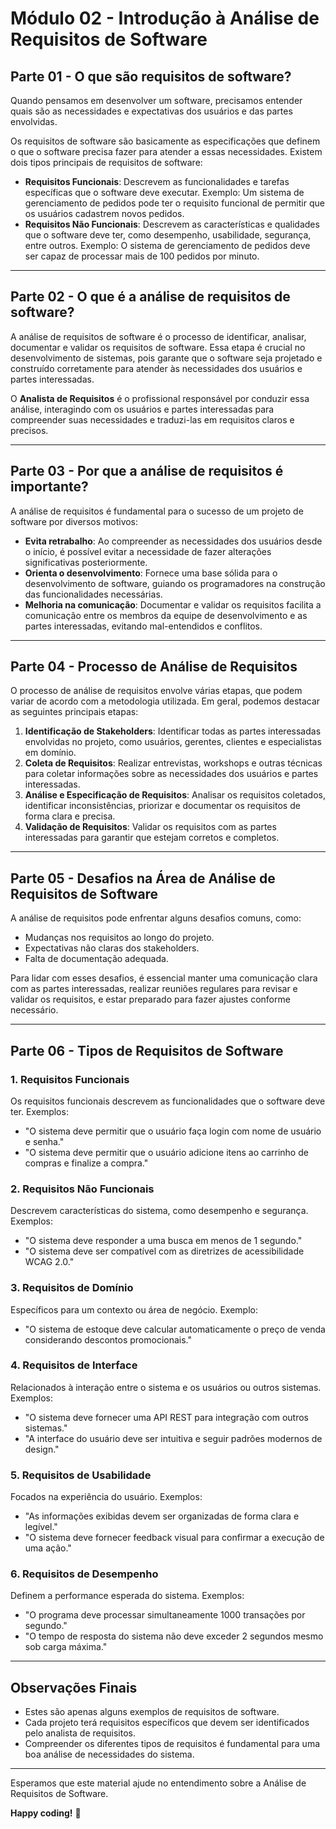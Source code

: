 # Módulo 02 - Introdução à Análise de Requisitos de Software

## Parte 01 - O que são requisitos de software?

Quando pensamos em desenvolver um software, precisamos entender quais são as necessidades e expectativas dos usuários e das partes envolvidas.

Os requisitos de software são basicamente as especificações que definem o que o software precisa fazer para atender a essas necessidades. Existem dois tipos principais de requisitos de software:

- **Requisitos Funcionais**: Descrevem as funcionalidades e tarefas específicas que o software deve executar. Exemplo: Um sistema de gerenciamento de pedidos pode ter o requisito funcional de permitir que os usuários cadastrem novos pedidos.
- **Requisitos Não Funcionais**: Descrevem as características e qualidades que o software deve ter, como desempenho, usabilidade, segurança, entre outros. Exemplo: O sistema de gerenciamento de pedidos deve ser capaz de processar mais de 100 pedidos por minuto.

---

## Parte 02 - O que é a análise de requisitos de software?

A análise de requisitos de software é o processo de identificar, analisar, documentar e validar os requisitos de software. Essa etapa é crucial no desenvolvimento de sistemas, pois garante que o software seja projetado e construído corretamente para atender às necessidades dos usuários e partes interessadas.

O **Analista de Requisitos** é o profissional responsável por conduzir essa análise, interagindo com os usuários e partes interessadas para compreender suas necessidades e traduzi-las em requisitos claros e precisos.

---

## Parte 03 - Por que a análise de requisitos é importante?

A análise de requisitos é fundamental para o sucesso de um projeto de software por diversos motivos:

- **Evita retrabalho**: Ao compreender as necessidades dos usuários desde o início, é possível evitar a necessidade de fazer alterações significativas posteriormente.
- **Orienta o desenvolvimento**: Fornece uma base sólida para o desenvolvimento de software, guiando os programadores na construção das funcionalidades necessárias.
- **Melhoria na comunicação**: Documentar e validar os requisitos facilita a comunicação entre os membros da equipe de desenvolvimento e as partes interessadas, evitando mal-entendidos e conflitos.

---

## Parte 04 - Processo de Análise de Requisitos

O processo de análise de requisitos envolve várias etapas, que podem variar de acordo com a metodologia utilizada. Em geral, podemos destacar as seguintes principais etapas:

1. **Identificação de Stakeholders**: Identificar todas as partes interessadas envolvidas no projeto, como usuários, gerentes, clientes e especialistas em domínio.
2. **Coleta de Requisitos**: Realizar entrevistas, workshops e outras técnicas para coletar informações sobre as necessidades dos usuários e partes interessadas.
3. **Análise e Especificação de Requisitos**: Analisar os requisitos coletados, identificar inconsistências, priorizar e documentar os requisitos de forma clara e precisa.
4. **Validação de Requisitos**: Validar os requisitos com as partes interessadas para garantir que estejam corretos e completos.

---

## Parte 05 - Desafios na Área de Análise de Requisitos de Software

A análise de requisitos pode enfrentar alguns desafios comuns, como:

- Mudanças nos requisitos ao longo do projeto.
- Expectativas não claras dos stakeholders.
- Falta de documentação adequada.

Para lidar com esses desafios, é essencial manter uma comunicação clara com as partes interessadas, realizar reuniões regulares para revisar e validar os requisitos, e estar preparado para fazer ajustes conforme necessário.

---

## Parte 06 - Tipos de Requisitos de Software

### 1. Requisitos Funcionais
Os requisitos funcionais descrevem as funcionalidades que o software deve ter. Exemplos:
- "O sistema deve permitir que o usuário faça login com nome de usuário e senha."
- "O sistema deve permitir que o usuário adicione itens ao carrinho de compras e finalize a compra."

### 2. Requisitos Não Funcionais
Descrevem características do sistema, como desempenho e segurança. Exemplos:
- "O sistema deve responder a uma busca em menos de 1 segundo."
- "O sistema deve ser compatível com as diretrizes de acessibilidade WCAG 2.0."

### 3. Requisitos de Domínio
Específicos para um contexto ou área de negócio. Exemplo:
- "O sistema de estoque deve calcular automaticamente o preço de venda considerando descontos promocionais."

### 4. Requisitos de Interface
Relacionados à interação entre o sistema e os usuários ou outros sistemas. Exemplos:
- "O sistema deve fornecer uma API REST para integração com outros sistemas."
- "A interface do usuário deve ser intuitiva e seguir padrões modernos de design."

### 5. Requisitos de Usabilidade
Focados na experiência do usuário. Exemplos:
- "As informações exibidas devem ser organizadas de forma clara e legível."
- "O sistema deve fornecer feedback visual para confirmar a execução de uma ação."

### 6. Requisitos de Desempenho
Definem a performance esperada do sistema. Exemplos:
- "O programa deve processar simultaneamente 1000 transações por segundo."
- "O tempo de resposta do sistema não deve exceder 2 segundos mesmo sob carga máxima."

---

## Observações Finais

- Estes são apenas alguns exemplos de requisitos de software.
- Cada projeto terá requisitos específicos que devem ser identificados pelo analista de requisitos.
- Compreender os diferentes tipos de requisitos é fundamental para uma boa análise de necessidades do sistema.

---

Esperamos que este material ajude no entendimento sobre a Análise de Requisitos de Software.

**Happy coding!** 🚀

